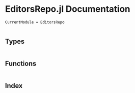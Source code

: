 # EditorsRepo.jl Documentation
```@meta
CurrentModule = EditorsRepo
```
```@contents
```
## Types
```@docs
```

## Functions
```@docs
```
## Index
```@index
```
